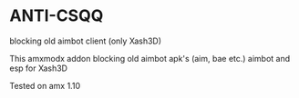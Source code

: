 # ANTI-CSQQ
blocking old aimbot client (only Xash3D)


This amxmodx addon blocking old aimbot apk's (aim, bae etc.) aimbot and esp for Xash3D

Tested on amx 1.10



